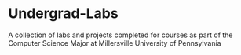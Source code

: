 # Undergrad-Labs
A collection of labs and projects completed for courses as part of the Computer Science Major at Millersville University of Pennsylvania
